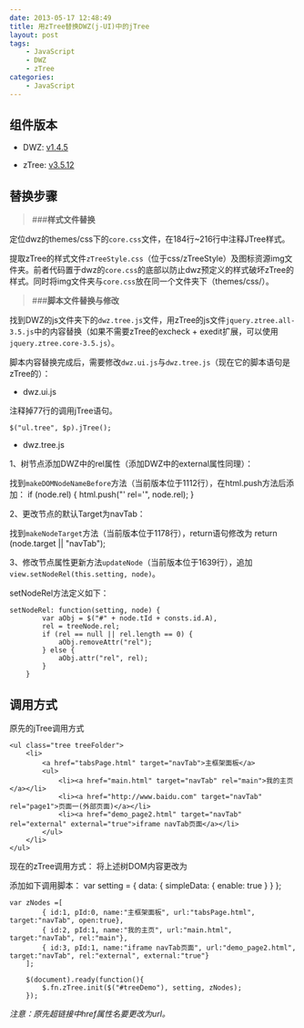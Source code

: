 ```yaml
---
date: 2013-05-17 12:48:49
title: 用zTree替换DWZ(j-UI)中的jTree
layout: post
tags:
    - JavaScript
    - DWZ
    - zTree
categories:
    - JavaScript
---
```


组件版本
-------

*  DWZ: [v1.4.5](https://code.google.com/p/jquerytree/downloads/list)

*  zTree: [v3.5.12](https://code.google.com/p/jquerytree/downloads/list)

替换步骤
-------
>###**样式文件替换**

定位dwz的themes/css下的`core.css`文件，在184行~216行中注释JTree样式。

提取zTree的样式文件`zTreeStyle.css`（位于css/zTreeStyle）及图标资源img文件夹。前者代码置于dwz的`core.css`的底部以防止dwz预定义的样式破坏zTree的样式。同时将img文件夹与`core.css`放在同一个文件夹下（themes/css/）。

>###**脚本文件替换与修改**

找到DWZ的js文件夹下的`dwz.tree.js`文件，用zTree的js文件`jquery.ztree.all-3.5.js`中的内容替换（如果不需要zTree的excheck + exedit扩展，可以使用`jquery.ztree.core-3.5.js`）。

脚本内容替换完成后，需要修改`dwz.ui.js`与`dwz.tree.js`（现在它的脚本语句是zTree的）：

*  dwz.ui.js

注释掉77行的调用jTree语句。

    $("ul.tree", $p).jTree();


*  dwz.tree.js

1、树节点添加DWZ中的rel属性（添加DWZ中的external属性同理）：

找到`makeDOMNodeNameBefore`方法（当前版本位于1112行），在html.push方法后添加：
	if (node.rel) {
		html.push("' rel='", node.rel);
	}

2、更改节点的默认Target为navTab：

找到`makeNodeTarget`方法（当前版本位于1178行），return语句修改为
	return (node.target || "navTab");

3、修改节点属性更新方法`updateNode`（当前版本位于1639行），追加`view.setNodeRel(this.setting, node)`。

setNodeRel方法定义如下：

	setNodeRel: function(setting, node) {
			var aObj = $("#" + node.tId + consts.id.A),
			rel = treeNode.rel;
			if (rel == null || rel.length == 0) {
				aObj.removeAttr("rel");
			} else {
				aObj.attr("rel", rel);
			}
		}

## 调用方式
原先的jTree调用方式

	<ul class="tree treeFolder">
		<li>
			<a href="tabsPage.html" target="navTab">主框架面板</a>
			<ul>
				<li><a href="main.html" target="navTab" rel="main">我的主页</a></li>
				<li><a href="http://www.baidu.com" target="navTab" rel="page1">页面一(外部页面)</a></li>
				<li><a href="demo_page2.html" target="navTab" rel="external" external="true">iframe navTab页面</a></li>
			</ul>
		</li>
	</ul>

现在的zTree调用方式：
将上述树DOM内容更改为
	<div class="zTreeDemoBackground left">
		<ul id="treeDemo" class="ztree"></ul>
	</div>

添加如下调用脚本：
	var setting = {
			data: {
				simpleData: {
					enable: true
				}
			}
	};

	var zNodes =[
			{ id:1, pId:0, name:"主框架面板", url:"tabsPage.html", target:"navTab", open:true},
			{ id:2, pId:1, name:"我的主页", url:"main.html", target:"navTab", rel:"main"},
			{ id:3, pId:1, name:"iframe navTab页面", url:"demo_page2.html", target:"navTab", rel:"external", external:"true"}
		];

		$(document).ready(function(){
			$.fn.zTree.init($("#treeDemo"), setting, zNodes);
		});

_注意：原先超链接中href属性名要更改为url。_
